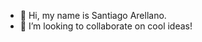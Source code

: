 - 👋 Hi, my name is Santiago Arellano.
- 💞️ I’m looking to collaborate on cool ideas!

<!---
santyarellano/santyarellano is a ✨ special ✨ repository because its `README.md` (this file) appears on your GitHub profile.
You can click the Preview link to take a look at your changes.
--->
